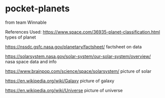 # pocket-planets
from team Winnable


References Used:
https://www.space.com/36935-planet-classification.html types of planet

https://nssdc.gsfc.nasa.gov/planetary/factsheet/ factsheet on data

https://solarsystem.nasa.gov/solar-system/our-solar-system/overview/ nasa space data and info

https://www.brainpop.com/science/space/solarsystem/ picture of solar

https://en.wikipedia.org/wiki/Galaxy picture of galaxy

https://en.wikipedia.org/wiki/Universe picture of universe
